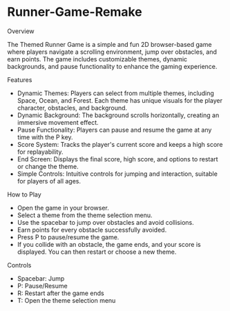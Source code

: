 # Runner-Game-Remake

Overview

The Themed Runner Game is a simple and fun 2D browser-based game where players navigate a scrolling environment, jump over obstacles, and earn points. The game includes customizable themes, dynamic backgrounds, and pause functionality to enhance the gaming experience.

Features
- Dynamic Themes: Players can select from multiple themes, including Space, Ocean, and Forest. Each theme has unique visuals for the player character, obstacles, and background.
- Dynamic Background: The background scrolls horizontally, creating an immersive movement effect.
- Pause Functionality: Players can pause and resume the game at any time with the P key.
- Score System: Tracks the player's current score and keeps a high score for replayability.
- End Screen: Displays the final score, high score, and options to restart or change the theme.
- Simple Controls: Intuitive controls for jumping and interaction, suitable for players of all ages.

How to Play
- Open the game in your browser.
- Select a theme from the theme selection menu.
- Use the spacebar to jump over obstacles and avoid collisions.
- Earn points for every obstacle successfully avoided.
- Press P to pause/resume the game.
- If you collide with an obstacle, the game ends, and your score is displayed. You can then restart or choose a new theme.

Controls
- Spacebar: Jump
- P: Pause/Resume
- R: Restart after the game ends
- T: Open the theme selection menu
